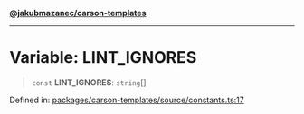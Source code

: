[**@jakubmazanec/carson-templates**](../README.md)

---

# Variable: LINT_IGNORES

> `const` **LINT_IGNORES**: `string`[]

Defined in:
[packages/carson-templates/source/constants.ts:17](https://github.com/jakubmazanec/tools/blob/adfe44f908094c1d1cdf19837842b33066bbd9d7/packages/carson-templates/source/constants.ts#L17)
